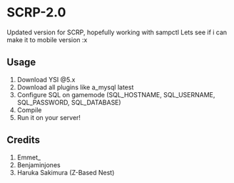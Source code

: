 # SCRP-2.0
Updated version for SCRP, hopefully working with sampctl
Lets see if i can make it to mobile version :x

## Usage
1. Download YSI @5.x
1. Download all plugins like a_mysql latest 
1. Configure SQL on gamemode (SQL_HOSTNAME, SQL_USERNAME, SQL_PASSWORD, SQL_DATABASE)
1. Compile
1. Run it on your server!

## Credits
1. Emmet_
1. Benjaminjones
1. Haruka Sakimura (Z-Based Nest)
